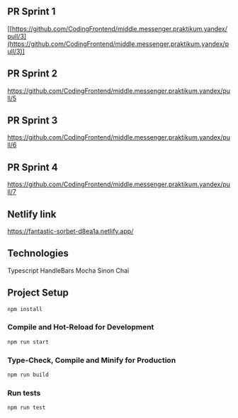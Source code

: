 ## PR Sprint 1

[[https://github.com/CodingFrontend/middle.messenger.praktikum.yandex/pull/3](https://github.com/CodingFrontend/middle.messenger.praktikum.yandex/pull/3)]

## PR Sprint 2

https://github.com/CodingFrontend/middle.messenger.praktikum.yandex/pull/5

## PR Sprint 3

https://github.com/CodingFrontend/middle.messenger.praktikum.yandex/pull/6

## PR Sprint 4

https://github.com/CodingFrontend/middle.messenger.praktikum.yandex/pull/7

## Netlify link

https://fantastic-sorbet-d8ea1a.netlify.app/

## Technologies

Typescript
HandleBars
Mocha Sinon Chai

## Project Setup

```sh
npm install
```

### Compile and Hot-Reload for Development

```sh
npm run start
```

### Type-Check, Compile and Minify for Production

```sh
npm run build
```
### Run tests

```sh
npm run test
```

